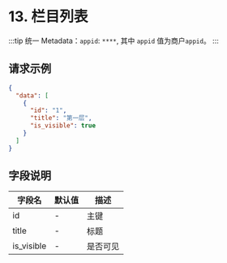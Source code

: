 # 13. 栏目列表

:::tip
统一 Metadata：`appid`: `****`, 其中 `appid` 值为商户`appid`。
:::

## 请求示例

```json
{
  "data": [
    {
      "id": "1",
      "title": "第一层",
      "is_visible": true
    }
  ]
}
```

## 字段说明

| 字段名     | 默认值 | 描述     |
| ---------- | ------ | -------- |
| id         | -      | 主键     |
| title      | -      | 标题     |
| is_visible | -      | 是否可见 |
